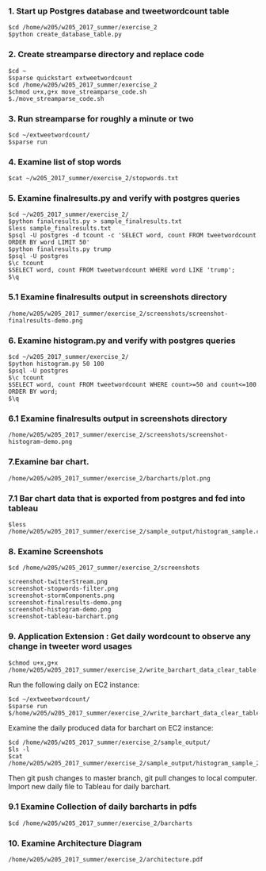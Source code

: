 ### 1. Start up Postgres database and tweetwordcount table

```
$cd /home/w205/w205_2017_summer/exercise_2
$python create_database_table.py
```

### 2. Create streamparse directory and replace code

```
$cd ~
$sparse quickstart extweetwordcount
$cd /home/w205/w205_2017_summer/exercise_2
$chmod u+x,g+x move_streamparse_code.sh
$./move_streamparse_code.sh
```


### 3. Run streamparse for roughly a minute or two

```
$cd ~/extweetwordcount/
$sparse run
```

### 4. Examine list of stop words

```
$cat ~/w205_2017_summer/exercise_2/stopwords.txt
```

### 5. Examine finalresults.py and verify with postgres queries

```
$cd ~/w205_2017_summer/exercise_2/
$python finalresults.py > sample_finalresults.txt
$less sample_finalresults.txt
$psql -U postgres -d tcount -c 'SELECT word, count FROM tweetwordcount ORDER BY word LIMIT 50'
$python finalresults.py trump
$psql -U postgres
$\c tcount
$SELECT word, count FROM tweetwordcount WHERE word LIKE 'trump';
$\q
```


### 5.1 Examine finalresults output in screenshots directory

```
/home/w205/w205_2017_summer/exercise_2/screenshots/screenshot-finalresults-demo.png
```


### 6. Examine histogram.py and verify with postgres queries

```
$cd ~/w205_2017_summer/exercise_2/
$python histogram.py 50 100
$psql -U postgres
$\c tcount
$SELECT word, count FROM tweetwordcount WHERE count>=50 and count<=100 ORDER BY word;
$\q
```


### 6.1 Examine finalresults output in screenshots directory

```
/home/w205/w205_2017_summer/exercise_2/screenshots/screenshot-histogram-demo.png
```


### 7.Examine bar chart.

```
/home/w205/w205_2017_summer/exercise_2/barcharts/plot.png
```


### 7.1 Bar chart data that is exported from postgres and fed into tableau

```
$less /home/w205/w205_2017_summer/exercise_2/sample_output/histogram_sample.csv
```


### 8. Examine Screenshots

```
$cd /home/w205/w205_2017_summer/exercise_2/screenshots
```
```
screenshot-twitterStream.png
screenshot-stopwords-filter.png
screenshot-stormComponents.png
screenshot-finalresults-demo.png
screenshot-histogram-demo.png
screenshot-tableau-barchart.png
```

### 9. Application Extension : Get daily wordcount to observe any change in tweeter word usages

```
$chmod u+x,g+x /home/w205/w205_2017_summer/exercise_2/write_barchart_data_clear_table.sh
```

Run the following daily on EC2 instance:

```
$cd ~/extweetwordcount/
$sparse run
$/home/w205/w205_2017_summer/exercise_2/write_barchart_data_clear_table.sh
```

Examine the daily produced data for barchart on EC2 instance:

```
$cd /home/w205/w205_2017_summer/exercise_2/sample_output/
$ls -l
$cat /home/w205/w205_2017_summer/exercise_2/sample_output/histogram_sample_20170729.csv
```

Then git push changes to master branch, git pull changes to local computer. Import new daily file to Tableau for daily barchart. 


### 9.1 Examine Collection of daily barcharts in pdfs

```
$cd /home/w205/w205_2017_summer/exercise_2/barcharts
```

### 10. Examine Architecture Diagram

```
/home/w205/w205_2017_summer/exercise_2/architecture.pdf
```
